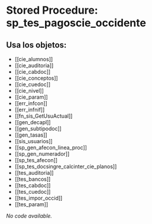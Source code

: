 # Stored Procedure: sp_tes_pagoscie_occidente

## Usa los objetos:
- [[cie_alumnos]]
- [[cie_auditoria]]
- [[cie_cabdoc]]
- [[cie_conceptos]]
- [[cie_cuedoc]]
- [[cie_nivel]]
- [[cie_param]]
- [[err_infcon]]
- [[err_infnif]]
- [[fn_sis_GetUsuActual]]
- [[gen_decapl]]
- [[gen_subtipodoc]]
- [[gen_tasas]]
- [[sis_usuarios]]
- [[sp_gen_afecon_linea_proc]]
- [[sp_gen_numerador]]
- [[sp_tes_afecon]]
- [[sp_tes_docsingre_calcinter_cie_planos]]
- [[tes_auditoria]]
- [[tes_bancos]]
- [[tes_cabdoc]]
- [[tes_cuedoc]]
- [[tes_impor_occid]]
- [[tes_param]]

*No code available.*
